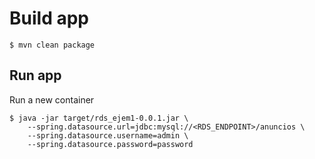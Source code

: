 # Build app

```
$ mvn clean package
```

## Run app

Run a new container
```
$ java -jar target/rds_ejem1-0.0.1.jar \
    --spring.datasource.url=jdbc:mysql://<RDS_ENDPOINT>/anuncios \
    --spring.datasource.username=admin \
    --spring.datasource.password=password
```


